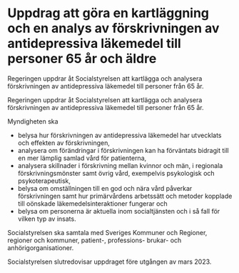# Uppdrag att göra en kartläggning och en analys av förskrivningen av antidepressiva läkemedel till personer 65 år och äldre

Regeringen uppdrar åt Socialstyrelsen att kartlägga och analysera förskrivningen av antidepressiva läkemedel till personer från 65 år.

Regeringen uppdrar åt Socialstyrelsen att kartlägga och analysera förskrivningen av antidepressiva läkemedel till personer från 65 år.

Myndigheten ska

* belysa hur förskrivningen av antidepressiva läkemedel har utvecklats och effekten av förskrivningen,
* analysera om förändringar i förskrivningen kan ha förväntats bidragit till en mer lämplig samlad vård för patienterna,
* analysera skillnader i förskrivning mellan kvinnor och män, i regionala förskrivningsmönster samt övrig vård, exempelvis psykologisk och psykoterapeutisk,
* belysa om omställningen till en god och nära vård påverkar förskrivningen samt hur primärvårdens arbetssätt och metoder kopplade till oönskade läkemedelsinteraktioner fungerar och
* belysa om personerna är aktuella inom socialtjänsten och i så fall för vilken typ av insats.

Socialstyrelsen ska samtala med Sveriges Kommuner och Regioner, regioner och kommuner, patient-, professions- brukar- och anhörigorganisationer.

Socialstyrelsen slutredovisar uppdraget före utgången av mars 2023.
